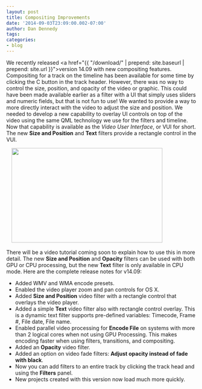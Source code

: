 ```yaml
---
layout: post
title: Compositing Improvements
date: '2014-09-03T23:09:00.002-07:00'
author: Dan Dennedy
tags: 
categories:
- blog
---
```


We recently released <a href="{{  "/download/" | prepend: site.baseurl | prepend: site.url }}">version 14.09</a> with new compositing features. Compositing for a track on the timeline has been available for some time by clicking the C button in the track header. However, there was no way to control the size, position, and opacity of the video or graphic. This could have been made available earlier as a filter with a UI that simply uses sliders and numeric fields, but that is not fun to use! We wanted to provide a way to more directly interact with the video to adjust the size and position. We needed to develop a new capability to overlay UI controls on top of the video using the same QML technology we use for the filters and timeline. Now that capability is available as the <i>Video User Interface</i>, or VUI for short. The new <b>Size and Position</b> and <b>Text</b> filters provide a rectangle control in the VUI.<br>
<div class="separator" style="clear: both; text-align: left;"><a href="http://3.bp.blogspot.com/-ZyouuvgScA8/VAgBnzD22yI/AAAAAAAAFgM/YWJvjFy4aac/s1600/snapshot-1409.png" imageanchor="1" style="margin-left: 1em; margin-right: 1em; text-align: center;"><img border="0" src="http://3.bp.blogspot.com/-ZyouuvgScA8/VAgBnzD22yI/AAAAAAAAFgM/YWJvjFy4aac/s1600/snapshot-1409.png" height="251" width="400"></a></div><br>
There will be a video tutorial coming soon to explain how to use this in more detail. The new <b>Size and Position</b> and <b>Opacity</b> filters can be used with both GPU or CPU processing, but the new <b>Text</b> filter is only available in CPU mode. Here are the complete release notes for v14.09: <br>
<ul><li>Added WMV and WMA encode presets.</li><li>Enabled the video player zoom and pan controls for OS X.</li><li>Added <b>Size and Position</b> video filter with a rectangle control that overlays the video player.</li><li>Added a simple <b>Text</b> video filter also with rectangle control overlay. This is a dynamic text filter supports pre-defined variables: Timecode, Frame #, File date, File name.</li><li>Enabled parallel video processing for <b>Encode File</b><i> </i>on systems with more than 2 logical cores when not using GPU Processing. This makes encoding faster when using filters, transitions, and compositing.</li><li>Added an <b>Opacity</b> video filter.</li><li>Added an option on video fade filters: <b>Adjust opacity instead of fade with black</b>.</li><li>Now you can add filters to an entire track by clicking the track head and using the <b>Filters</b> panel.</li><li>New projects created with this version now load much more quickly.</li></ul>
